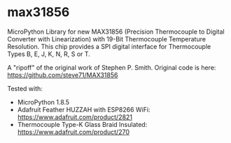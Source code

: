 # max31856
MicroPython Library for new MAX31856 (Precision Thermocouple to Digital Converter with Linearization) with 19-Bit Thermocouple Temperature Resolution. This chip provides a SPI digital interface for Thermocouple Types B, E, J, K, N, R, S or T. 

A "ripoff" of the original work of Stephen P. Smith. Original code is here: https://github.com/steve71/MAX31856

Tested with:
 - MicroPython 1.8.5
 - Adafruit Feather HUZZAH with ESP8266 WiFi: https://www.adafruit.com/product/2821
 - Thermocouple Type-K Glass Braid Insulated: https://www.adafruit.com/product/270
